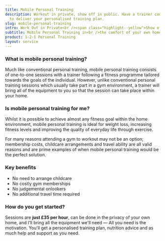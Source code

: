 ```yaml
---
title: Mobile Personal Training
description: Workout in private, show off in public. Have a trainer come to your house
  to deliver your personalised training plan.
slug: mobile-personal-training
intro: Work Out in Private<br /><span class="highlight--yellow">Show off in public</span>
subtitle: Mobile Personal Training in<br />the comfort of your own home
product: 1-2-1 Personal Training
layout: service
---
```


### What is mobile personal training?

Much like conventional personal training, mobile personal training consists of one-to-one sessions with a trainer following a fitness programme tailored towards the goals of the individual.  However, unlike conventional personal training sessions which usually take part in a gym environment, a trainer will bring all of the equipment to you so that the session can take place within your home.

### Is mobile personal training for me?

Whilst it is possible to achieve almost any fitness goal within the home environment, mobile personal training is ideal for weight loss, increasing fitness levels and improving the quality of everyday life through exercise.  

For many reasons attending a gym to workout may not be an option; membership costs, childcare arrangements and travel ability are all valid reasons and are prime examples of when mobile personal training would be the perfect solution.

### Key benefits

* No need to arrange childcare
* No costly gym memberships
* No judgemental onlookers
* No additional travel time required

### How do you get started?

Sessions are **just £35 per hour**, can be done in the privacy
of your own home, and I'll bring all the equipment
we'll need — All you need is the motivation. You'll get a
personalised training plan, nutrition advice and as much
help and support as you need.